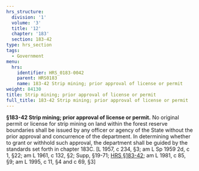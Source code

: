 ```yaml
---
hrs_structure:
  division: '1'
  volume: '3'
  title: '12'
  chapter: '183'
  section: 183-42
type: hrs_section
tags:
  - Government
menu:
  hrs:
    identifier: HRS_0183-0042
    parent: HRS0183
    name: 183-42 Strip mining; prior approval of license or permit
weight: 84130
title: Strip mining; prior approval of license or permit
full_title: 183-42 Strip mining; prior approval of license or permit
---
```

**§183-42 Strip mining; prior approval of license or permit.** No original permit or license for strip mining on land within the forest reserve boundaries shall be issued by any officer or agency of the State without the prior approval and concurrence of the department. In determining whether to grant or withhold such approval, the department shall be guided by the standards set forth in chapter 183C. [L 1957, c 234, §3; am L Sp 1959 2d, c 1, §22; am L 1961, c 132, §2; Supp, §19-71; [HRS §183-42](/title-12/chapter-183/section-183-42/); am L 1981, c 85, §9; am L 1995, c 11, §4 and c 69, §3]